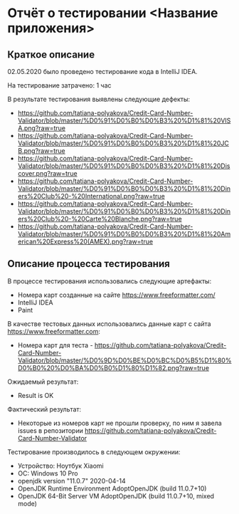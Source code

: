 # Отчёт о тестировании <Название приложения>

## Краткое описание

02.05.2020 было проведено тестирование кода в IntelliJ IDEA.

На тестирование затрачено: 1 час

В результате тестирования выявлены следующие дефекты:
* https://github.com/tatiana-polyakova/Credit-Card-Number-Validator/blob/master/%D0%91%D0%B0%D0%B3%20%D1%81%20VISA.png?raw=true
* https://github.com/tatiana-polyakova/Credit-Card-Number-Validator/blob/master/%D0%91%D0%B0%D0%B3%20%D1%81%20JCB.png?raw=true
* https://github.com/tatiana-polyakova/Credit-Card-Number-Validator/blob/master/%D0%91%D0%B0%D0%B3%20%D1%81%20Discover.png?raw=true
* https://github.com/tatiana-polyakova/Credit-Card-Number-Validator/blob/master/%D0%91%D0%B0%D0%B3%20%D1%81%20Diners%20Club%20-%20International.png?raw=true
* https://github.com/tatiana-polyakova/Credit-Card-Number-Validator/blob/master/%D0%91%D0%B0%D0%B3%20%D1%81%20Diners%20Club%20-%20Carte%20Blanche.png?raw=true
* https://github.com/tatiana-polyakova/Credit-Card-Number-Validator/blob/master/%D0%91%D0%B0%D0%B3%20%D1%81%20American%20Express%20(AMEX).png?raw=true


## Описание процесса тестирования

В процессе тестирования использовались следующие артефакты:
* Номера карт созданные на сайте https://www.freeformatter.com/
* IntelliJ IDEA
* Paint


В качестве тестовых данных использовались данные карт с сайта https://www.freeformatter.com:
* Номера карт для теста - https://github.com/tatiana-polyakova/Credit-Card-Number-Validator/blob/master/%D0%9D%D0%BE%D0%BC%D0%B5%D1%80%D0%B0%20%D0%BA%D0%B0%D1%80%D1%82.png?raw=true

Ожидаемый результат:
* Result is OK

Фактический результат:
* Некоторые из номеров карт не прошли проверку, по ним я завела issues в репозитории https://github.com/tatiana-polyakova/Credit-Card-Number-Validator

Тестирование производилось в следующем окружении:

* Устройство: Ноутбук Xiaomi
* ОС: Windows 10 Pro
* openjdk version "11.0.7" 2020-04-14
* OpenJDK Runtime Environment AdoptOpenJDK (build 11.0.7+10)
* OpenJDK 64-Bit Server VM AdoptOpenJDK (build 11.0.7+10, mixed mode)